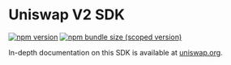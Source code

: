 # Uniswap V2 SDK

[![npm version](https://img.shields.io/npm/v/@kittycorn-labs/v2-sdk/latest.svg)](https://www.npmjs.com/package/@kittycorn-labs/v2-sdk/v/latest)
[![npm bundle size (scoped version)](https://img.shields.io/bundlephobia/minzip/@kittycorn-labs/v2-sdk/latest.svg)](https://bundlephobia.com/result?p=@kittycorn-labs/v2-sdk@latest)

In-depth documentation on this SDK is available at [uniswap.org](https://uniswap.org/docs/v2/SDK/getting-started/).
